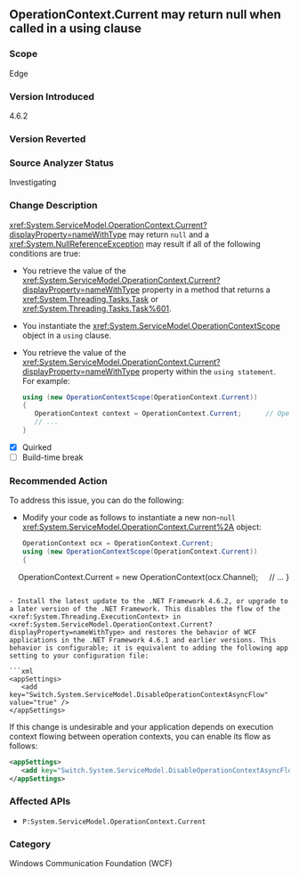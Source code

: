## OperationContext.Current may return null when called in a using clause

### Scope
Edge

### Version Introduced
4.6.2

### Version Reverted

### Source Analyzer Status
Investigating

### Change Description

<xref:System.ServiceModel.OperationContext.Current?displayProperty=nameWithType> may return `null` and a <xref:System.NullReferenceException> may result if all of the following conditions are true:

- You retrieve the value of the <xref:System.ServiceModel.OperationContext.Current?displayProperty=nameWithType> property in a method that returns a <xref:System.Threading.Tasks.Task> or <xref:System.Threading.Tasks.Task%601>.

- You instantiate the <xref:System.ServiceModel.OperationContextScope> object in a `using` clause.

- You retrieve the value of the <xref:System.ServiceModel.OperationContext.Current?displayProperty=nameWithType> property within the `using statement`. For example:

   ```csharp
   using (new OperationContextScope(OperationContext.Current))
   {
      OperationContext context = OperationContext.Current;      // OperationContext.Current is null.
      // ...
   }
   ```

- [X] Quirked
- [ ] Build-time break

### Recommended Action

To address this issue, you can do the following:

- Modify your code as follows to instantiate a new non-`null` <xref:System.ServiceModel.OperationContext.Current%2A> object:

   ```csharp
   OperationContext ocx = OperationContext.Current;
   using (new OperationContextScope(OperationContext.Current))
   {
       OperationContext.Current = new OperationContext(ocx.Channel);
       // ...
   }
   ```

- Install the latest update to the .NET Framework 4.6.2, or upgrade to a later version of the .NET Framework. This disables the flow of the <xref:System.Threading.ExecutionContext> in <xref:System.ServiceModel.OperationContext.Current?displayProperty=nameWithType> and restores the behavior of WCF applications in the .NET Framework 4.6.1 and earlier versions. This behavior is configurable; it is equivalent to adding the following app setting to your configuration file:

   ```xml
   <appSettings>
      <add key="Switch.System.ServiceModel.DisableOperationContextAsyncFlow" value="true" />
   </appSettings>
   ```

   If this change is undesirable and your application depends on execution context flowing between operation contexts, you can enable its flow as follows:

   ```xml
   <appSettings>
      <add key="Switch.System.ServiceModel.DisableOperationContextAsyncFlow" value="false" />
   </appSettings>
   ```

### Affected APIs
- `P:System.ServiceModel.OperationContext.Current`

### Category
Windows Communication Foundation (WCF)

<!--
    ### Original Bug
    #273574
-->

<!-- breaking change id: 185 -->
